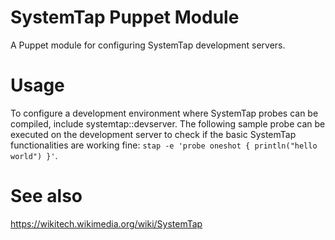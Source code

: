 <!-- SPDX-License-Identifier: Apache-2.0 -->
# SystemTap Puppet Module #

A Puppet module for configuring SystemTap development servers.

# Usage #

To configure a development environment where SystemTap probes can be compiled,
include systemtap::devserver. The following sample probe can be executed on the
development server to check if the basic SystemTap functionalities are working
fine: `stap -e 'probe oneshot { println("hello world") }'`.


# See also #
https://wikitech.wikimedia.org/wiki/SystemTap

